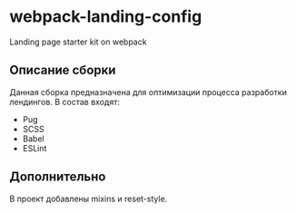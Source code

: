 # webpack-landing-config
Landing page starter kit on webpack

## Описание сборки
Данная сборка предназначена для оптимизации процесса разработки лендингов.
В состав входят:
* Pug
* SCSS
* Babel
* ESLint

## Дополнительно
В проект добавлены mixins и reset-style.
